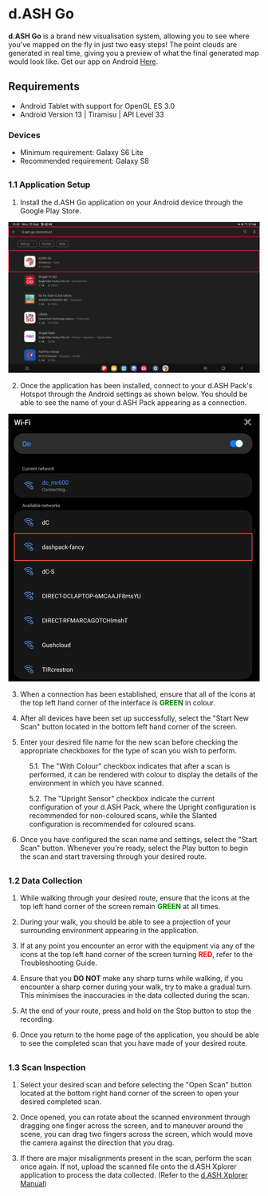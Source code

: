 <link href="circlestyle.css" rel="stylesheet"></link>

# d.ASH Go

**d.ASH Go** is a brand new visualisation system, allowing you to see where you've mapped on the fly in just two easy steps! The point clouds are generated in real time, giving you a preview of what the final generated map would look like. Get our app on Android [Here](https://play.google.com/store/apps/details?id=ai.dconstruct.dashpack).

## Requirements

- Android Tablet with support for OpenGL ES 3.0
- Android Version 13 | Tiramisu | API Level 33

### Devices

- Minimum requirement: Galaxy S6 Lite
- Recommended requirement: Galaxy S8

##

### 1.1 Application Setup

1. Install the d.ASH Go application on your Android device through the Google Play Store.

<img src = "img\d.ASHGo\play-store.png" style="width:600;margin-left:30">

2. Once the application has been installed, connect to your d.ASH Pack's Hotspot through the Android settings as shown below. You should be able to see the name of your d.ASH Pack appearing as a connection.

<img src = "img\d.ASHGo\android-settings.jpg" style="width:600; margin-left:30">

3. When a connection has been established, ensure that all of the icons at the top left hand corner of the interface is **<span style="color:green">GREEN</span>** in colour.

4. After all devices have been set up successfully, select the "Start New Scan" button located in the bottom left hand corner of the screen.

5. Enter your desired file name for the new scan before checking the appropriate checkboxes for the type of scan you wish to perform.

<p style="margin-left:3em;"> 5.1. The "With Colour" checkbox indicates that after a scan is performed, it can be rendered with colour to display the details of the environment in which you have scanned.</p>

<p style="margin-left:3em;"> 5.2. The "Upright Sensor" checkbox indicate the current configuration of your d.ASH Pack, where the Upright configuration is recommended for non-coloured scans, while the Slanted configuration is recommended for coloured scans.</p>

6. Once you have configured the scan name and settings, select the "Start Scan" button. Whenever you're ready, select the Play button to begin the scan and start traversing through your desired route.

<!-- 1. Connect to your d.ASH Pack's Hotspot via the Android settings
5. Click start recording and start your walk
6. Enjoy your preview! -->
##

### 1.2 Data Collection

1. While walking through your desired route, ensure that the icons at the top left hand corner of the screen remain **<span style="color:green">GREEN</span>** at all times.

2. During your walk, you should be able to see a projection of your surrounding environment appearing in the application.

3. If at any point you encounter an error with the equipment via any of the icons at the top left hand corner of the screen turning **<span style="color:red">RED</span>**, refer to the Troubleshooting Guide.

<!-- Make a troubleshooting guide! -->

4. Ensure that you **DO NOT** make any sharp turns while walking, if you encounter a sharp corner during your walk, try to make a gradual turn. This minimises the inaccuracies in the data collected during the scan.

5. At the end of your route, press and hold on the Stop button to stop the recording.

6. Once you return to the home page of the application, you should be able to see the completed scan that you have made of your desired route.
##

### 1.3 Scan Inspection

1. Select your desired scan and before selecting the "Open Scan" button located at the bottom right hand corner of the screen to open your desired completed scan.

2. Once opened, you can rotate about the scanned environment through dragging one finger across the screen, and to maneuver around the scene, you can drag two fingers across the screen, which would move the camera against the direction that you drag.

3. If there are major misalignments present in the scan, perform the scan once again. If not, upload the scanned file onto the d.ASH Xplorer application to process the data collected. (Refer to the <a href="https://dconstruct-tech.github.io/dash-sdk/dash-pack/dash-xplorer/)">d.ASH Xplorer Manual</a>)
##